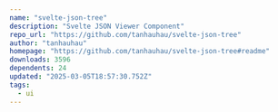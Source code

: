 ```yaml
---
name: "svelte-json-tree"
description: "Svelte JSON Viewer Component"
repo_url: "https://github.com/tanhauhau/svelte-json-tree"
author: "tanhauhau"
homepage: "https://github.com/tanhauhau/svelte-json-tree#readme"
downloads: 3596
dependents: 24
updated: "2025-03-05T18:57:30.752Z"
tags: 
  - ui
---
```

